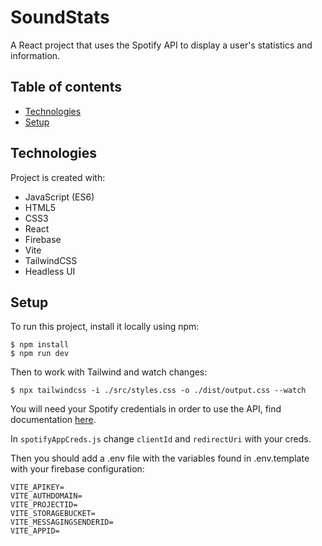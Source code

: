 # SoundStats
A React project that uses the Spotify API to display a user's statistics and information.

## Table of contents
* [Technologies](#technologies)
* [Setup](#setup)

## Technologies
Project is created with:
* JavaScript (ES6)
* HTML5
* CSS3
* React
* Firebase
* Vite
* TailwindCSS
* Headless UI

## Setup
To run this project, install it locally using npm:

```
$ npm install
$ npm run dev
```

Then to work with Tailwind and watch changes:

```
$ npx tailwindcss -i ./src/styles.css -o ./dist/output.css --watch
```

You will need your Spotify credentials in order to use the API, find documentation [here](https://developer.spotify.com/documentation/web-api/tutorials/getting-started). 

In `spotifyAppCreds.js` change `clientId` and `redirectUri` with your creds.

Then you should add a .env file with the variables found in .env.template with your firebase configuration:

```
VITE_APIKEY=
VITE_AUTHDOMAIN=
VITE_PROJECTID=
VITE_STORAGEBUCKET=
VITE_MESSAGINGSENDERID=
VITE_APPID=
```


